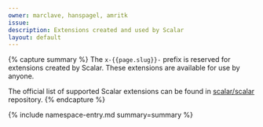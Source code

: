 ```yaml
---
owner: marclave, hanspagel, amritk
issue:
description: Extensions created and used by Scalar
layout: default
---
```


{% capture summary %}
The `x-{{page.slug}}-` prefix is reserved for extensions created by Scalar. These extensions are available for use by anyone.

The official list of supported Scalar extensions can be found in [scalar/scalar](https://guides.scalar.com/scalar/scalar-api-references/openapi#openapi-specification__custom-specification-extensions) repository.
{% endcapture %}

{% include namespace-entry.md summary=summary %}

